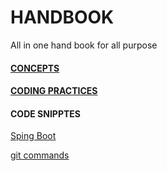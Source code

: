 # HANDBOOK
All in one hand book for all purpose

#### [CONCEPTS](/concepts)

#### [CODING PRACTICES](/code)

#### CODE SNIPPTES

[Sping Boot](/code/spring-boot-snippets.md)

[git commands](/git-commands)
